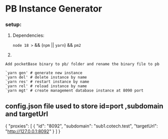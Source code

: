 # PB Instance Generator

### setup:

1. Dependencies:
    
    `node 18 >` && (`npm` || `yarn`) && `pm2`

2. 
   
    Add pocketBase binary to pb/ folder and rename the binary file to pb

    `yarn gen' # generate new instance 
    `yarn del' # delete instance by name
    `yarn res' # restart instance by name
    `yarn rel' # reload instance by name
    `yarn mgt' # create management database instance at 8090 port

## config.json file used to store id=port ,subdomain and targetUrl

{
  "proxies": [
    {
      "id": "8092",
      "subdomain": "sub1.cotech.test",
      "targetUrl": "http://127.0.0.1:8092"
    }
  ]
}